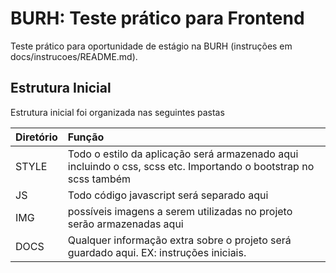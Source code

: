 # BURH: Teste prático para Frontend

Teste prático para oportunidade de estágio na BURH (instruções em docs/instrucoes/README.md).

## Estrutura Inicial

Estrutura inicial foi organizada nas seguintes pastas

Diretório | Função
:-------- | :-------
STYLE       | Todo o estilo da aplicação será armazenado aqui incluindo o css, scss etc. Importando o bootstrap no scss também
JS        | Todo código javascript será separado aqui
IMG       | possíveis imagens a serem utilizadas no projeto serão armazenadas aqui
DOCS      | Qualquer informação extra sobre o projeto será guardado aqui. EX: instruções iniciais.
